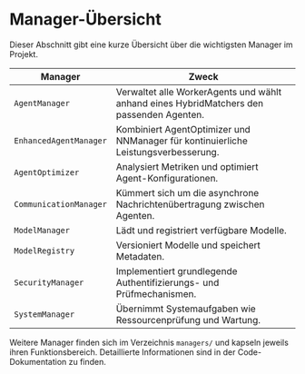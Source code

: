 # Manager-Übersicht

Dieser Abschnitt gibt eine kurze Übersicht über die wichtigsten Manager im Projekt.

| Manager | Zweck |
|---------|------|
| `AgentManager` | Verwaltet alle WorkerAgents und wählt anhand eines HybridMatchers den passenden Agenten. |
| `EnhancedAgentManager` | Kombiniert AgentOptimizer und NNManager für kontinuierliche Leistungsverbesserung. |
| `AgentOptimizer` | Analysiert Metriken und optimiert Agent-Konfigurationen. |
| `CommunicationManager` | Kümmert sich um die asynchrone Nachrichtenübertragung zwischen Agenten. |
| `ModelManager` | Lädt und registriert verfügbare Modelle. |
| `ModelRegistry` | Versioniert Modelle und speichert Metadaten. |
| `SecurityManager` | Implementiert grundlegende Authentifizierungs- und Prüfmechanismen. |
| `SystemManager` | Übernimmt Systemaufgaben wie Ressourcenprüfung und Wartung. |

Weitere Manager finden sich im Verzeichnis `managers/` und kapseln jeweils ihren Funktionsbereich. Detaillierte Informationen sind in der Code-Dokumentation zu finden.
